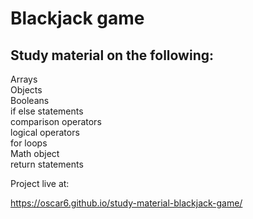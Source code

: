# Blackjack game

## Study material on the following:

Arrays
<br>
Objects
<br>
Booleans
<br>
if else statements
<br>
comparison operators
<br>
logical operators
<br>
for loops
<br>
Math object
<br>
return statements

Project live at:

https://oscar6.github.io/study-material-blackjack-game/
